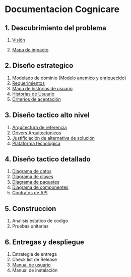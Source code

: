 # Documentacion Cognicare

## 1. Descubrimiento del problema
1. [Visión](https://github.com/federico1605/Documentacion_Cognicare/blob/e0264313d3a2cc65596a393e85de57a8ef6870fc/DescubrimientoProblema/1.1.%20Visi%C3%B3n.md)

2. [Mapa de impacto](https://github.com/federico1605/Documentacion_Cognicare/blob/4b8764ce9fdecf1a861684098be66336b1f6e92f/DescubrimientoProblema/1.2.%20Mapa%20de%20Impacto.md)
## 2. Diseño estrategico
1. Modelado de dominio ([Modelo anemico](https://github.com/federico1605/Documentacion_Cognicare/blob/8e46b360a1cd84ccdb20824e5069ac77ad6a9591/Dise%C3%B1oEstrategico/2.1.1.%20ModeloDominioAnemico.md) y [enriquecido](https://uconet.sharepoint.com/:x:/s/Cognicare-Core/EVnVxWpOY-BMqu7yUH9PsmIBWMf6aPuNzZR3PrfmESUp5g?e=6NB8b1))
2. [Requerimientos](https://github.com/federico1605/Documentacion_Cognicare/blob/786733cccbef566184f585ec150120d4e0f0ab45/Dise%C3%B1oEstrategico/2.2.%20Requerimientos.md)
3. [Mapa de historias de usuario](https://uconet.sharepoint.com/:x:/s/Cognicare-Core/EcFoaJY1301Ijm9oTyGmJx4B2MMwidAx8O-ONuGPoQVJjw?e=brJVR0)
4. [Historias de Usuario](https://uconet.sharepoint.com/:x:/s/Cognicare-Core/EcFoaJY1301Ijm9oTyGmJx4B2MMwidAx8O-ONuGPoQVJjw?e=brJVR0)
5. [Criterios de aceptación](https://uconet.sharepoint.com/:x:/s/Cognicare-Core/EcFoaJY1301Ijm9oTyGmJx4B2MMwidAx8O-ONuGPoQVJjw?e=brJVR0)
## 3. Diseño tactico alto nivel
1. [Arquitectura de referencia](https://github.com/federico1605/Documentacion_Cognicare/blob/main/Dise%C3%B1oTacticoAltoNivel/ArquitecturaReferencia.md)
2. [Drivers Arquitectonicos](https://github.com/federico1605/Documentacion_Cognicare/blob/main/Dise%C3%B1oTacticoAltoNivel/ArquitecturaReferencia.md)
3. [Justificiación de alternativa de solución](https://github.com/federico1605/Documentacion_Cognicare/blob/main/Dise%C3%B1oTacticoAltoNivel/ArquitecturaReferencia.md)
4. [Plataforma tecnologica](https://github.com/federico1605/Documentacion_Cognicare/blob/main/Dise%C3%B1oTacticoAltoNivel/ArquitecturaReferencia.md)
## 4. Diseño tactico detallado
1. [Diagrama de datos](https://github.com/federico1605/Documentacion_Cognicare/blob/09b6df8cc1eacfe45651f0538db27aa8c1e5ec9c/Dise%C3%B1oTacticoDetallado/4.1.%20Modelo%20de%20Datos.md)
2. [Diagrama de clases](https://github.com/federico1605/Documentacion_Cognicare/blob/bd756fc6ea8f7b5976d494547f3580cd194ce21c/Dise%C3%B1oTacticoDetallado/4.2.%20Diagrama%20de%20Clases.md)
3. [Diagrama de paquetes](https://github.com/federico1605/Documentacion_Cognicare/blob/bd756fc6ea8f7b5976d494547f3580cd194ce21c/Dise%C3%B1oTacticoDetallado/4.3.%20Diagrama%20de%20Paquetes.md)
4. [Diagrama de componentes](https://github.com/federico1605/Documentacion_Cognicare/blob/a9070db68f476f31c61f061dc6df8072e3311502/Dise%C3%B1oTacticoDetallado/4.4.%20Diagrama%20de%20Componentes.md)
5. [Contratos de API](https://github.com/federico1605/Documentacion_Cognicare/blob/3bc6a93d7b7e92ace8f6cc48b6050c79b1f0f314/Dise%C3%B1oTacticoDetallado/4.5.%20Contratos%20de%20API.md)
## 5. Construccion
1. Analisis estatico de codigo
2. Pruebas unitarias
## 6. Entregas y despliegue
1. Estrategia de entrega
2. Check list de Release
3. [Manual de usuario](https://github.com/federico1605/Documentacion_Cognicare/blob/e0264313d3a2cc65596a393e85de57a8ef6870fc/EntregasDespliegue/6.3.%20Manual%20de%20Usuario.md)
4. Manual de instalación
